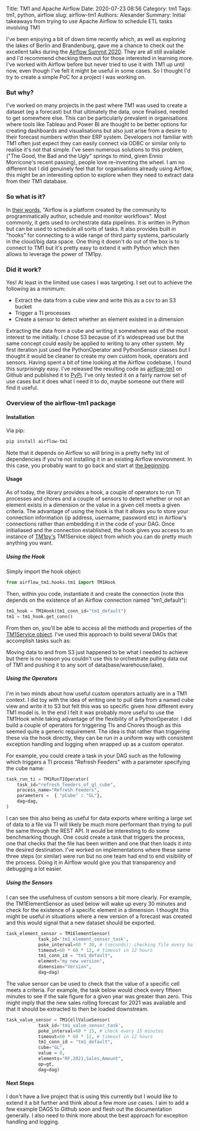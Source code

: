 Title: TM1 and Apache Airflow
Date: 2020-07-23 08:56
Category: tm1
Tags: tm1, python, airflow
slug: airflow-tm1
Authors: Alexander
Summary: Initial takeaways from trying to use Apache Airflow to schedule ETL tasks involving TM1 

I've been enjoying a bit of down time recently which, as well as exploring the lakes of Berlin and Brandenburg, gave me a chance to check out the excellent talks during the [Airflow Summit 2020](https://airflowsummit.org/). They are all still available and I'd recommend checking them out for those interested in learning more. I've worked with Airflow before but never tried to use it with TM1 up until now, even though I've felt it might be useful in some cases. So I thought I'd try to create a simple PoC for a project I was working on.

### But why? 

I've worked on many projects in the past where TM1 was used to create a dataset (eg a forecast) but that ultimately the data, once finalised, needed to get somewhere else. This can be particularly prevalent in organisations where tools like Tableau and Power BI are thought to be better options for creating dashboards and visualisations but also just arise from a desire to their forecast numbers within their ERP system. Developers not familiar with TM1 often just expect they can easily connect via ODBC or similar only to realise it's not that simple. I've seen numerous solutions to this problem, ("The Good, the Bad and the Ugly" springs to mind, given Ennio Morricone's recent passing), people love re-inventing the wheel. I am no different but I did genuinely feel that for organisations already using Airflow, this might be an interesting option to explore when they need to extract data from their TM1 database.

### So what is it?

In [their words](https://airflow.apache.org/), "Airflow is a platform created by the community to programmatically author, schedule and monitor workflows". Most commonly, it gets used to orchestrate data pipelines. It is written in Python but can be used to schedule all sorts of tasks. It also provides built in "hooks" for connecting to a wide range of third party systems, particularly in the cloud/big data space. One thing it doesn't do out of the box is to connect to TM1 but it's pretty easy to extend it with Python which then allows to leverage the power of TM1py.

### Did it work? 

Yes! At least in the limited use cases I was targeting. I set out to achieve the following as a minimum:

* Extract the data from a cube view and write this as a csv to an S3 bucket
* Trigger a TI processes
* Create a sensor to detect whether an element existed in a dimension

Extracting the data from a cube and writing it somewhere was of the most interest to me initially. I chose S3 because of it's widespread use but the same concept could easily be applied to writing to any other system. My first iteration just used the PythonOperator and PythonSensor classes but I thought it would be cleaner to create my own custom hook, operators and sensors. Having spent a bit of time looking at the Airflow codebase, I found this surprisingly easy. I've released the resulting code as [airflow-tm1](https://github.com/scrambldchannel/airflow-tm1) on Github and published it to [PyPi](https://pypi.org/project/airflow-tm1/). I've only tested it on a fairly narrow set of use cases but it does what I need it to do, maybe someone out there will find it useful.


### Overview of the airflow-tm1 package

#### Installation

Via pip:

```sh
pip install airflow-tm1
```

Note that it depends on Airflow so will bring in a pretty hefty list of dependencies if you're not installing it in an existing Airflow environment. In this case, you probably want to go back and start at [the beginning](https://airflow.apache.org/docs/stable/start.html).

#### Usage

As of today, the library provides a hook, a couple of operators to run TI processes and chores and a couple of sensors to detect whether or not an element exists in a dimension or the value in a given cell meets a given criteria. The advantage of using the hook is that it allows you to store your connection information (ip address, username, password etc) in Airflow's connections rather than embedding it in the code of your DAG. Once initialiased and the connection established, the hook gives you access to an instance of [TM1py's](https://github.com/cubewise-code/tm1py) TM1Service object from which you can do pretty much anything you want.

##### Using the Hook

Simply import the hook object:

```python
from airflow_tm1.hooks.tm1 import TM1Hook
```

Then, within you code, instantiate it and create the connection (note this depends on the existence of an Airflow connection named "tm1_default"):

```python
tm1_hook = TM1Hook(tm1_conn_id="tm1_default")
tm1 = tm1_hook.get_conn()
```

From then on, you'll be able to access all the methods and properties of the [TM1Service object](https://github.com/cubewise-code/tm1py/blob/master/TM1py/Services/TM1Service.py). I've used this approach to build several DAGs that accomplish tasks such as:


Moving data to and from S3 just happened to be what I needed to achieve but there is no reason you couldn't use this to orchestrate pulling data out of TM1 and pushing it to any sort of data(base/warehouse/lake).

##### Using the Operators

I'm in two minds about how useful custom operators actually are in a TM1 context. I did toy with the idea of writing one to pull data from a named cube view and write it to S3 but felt this was so specific given how different every TM1 model is. In the end I felt it was probably more useful to use the TM1Hook while taking advantage of the flexibility of a PythonOperator. I did build a couple of operators for triggering TIs and Chores though as this seemed quite a generic requirement. The idea is that rather than triggering these via the hook directly, they can be run in a uniform way with consistent exception handling and logging when wrapped up as a custom operator.

For example, you could create a task in your DAG such as the following which triggers a TI process "Refresh Feeders" with a parameter specifying the cube name:

```python
task_run_ti = TM1RunTIOperator(
    task_id="refresh_feeders_of_gl_cube",
    process_name="Refresh Feeders",
    parameters =  { "pCube" : "GL"},
    dag=dag,
)

```

I can see this also being as useful for data exports where writing a large set of data to a file via TI will likely be much more performant than trying to pull the same through the REST API. It would be interesting to do some benchmarking though. One could create a task that triggers the process, one that checks that the file has been written and one that then loads it into the desired destination. I've worked on implementations where these same three steps (or similar) were run but no one team had end to end visibility of the process. Doing it in Airflow would give you that transparency and debugging a lot easier.


##### Using the Sensors

I can see the usefulness of custom sensors a bit more clearly. For example, the TM1ElementSensor as used below will wake up every 30 minutes and check for the existence of a specific element in a dimension. I thought this might be useful in situations where a new version of a forecast was created and this would signal that a new dataset should be exported. 

```python
task_element_sensor = TM1ElementSensor(
            task_id='tm1_element_sensor_task',
            poke_interval=60 * 30, # (seconds); checking file every half an hour
            timeout=60 * 60 * 12, # timeout in 12 hours
            tm1_conn_id = "tm1_default",
            element="my new version",
            dimension="Version",
            dag=dag)
```

The value sensor can be used to check that the value of a specific cell meets a criteria. For example, the task below would check every fifteen minutes to see if the sale figure for a given year was greater than zero. This might imply that the new sales rolling forecast for 2021 was available and that it should be extracted to then be loaded downstream. 

```python
task_value_sensor = TM1CellValueSensor(
            task_id='tm1_value_sensor_task',
            poke_interval=60 * 15, # check every 15 minutes 
            timeout=60 * 60 * 12, # timeout in 12 hours
            tm1_conn_id = "tm1_default",
            cube="GL",
            value = 0,
            elements="RF,2021,Sales,Amount",
            op=gt, 
            dag=dag)
```

#### Next Steps

I don't have a live project that is using this currently but I would like to extend it a bit further and think about a few more use cases. I aim to add a few example DAGS to Github soon and flesh out the documentation generally. I also need to think more about the best approach for exception handling and logging.  
